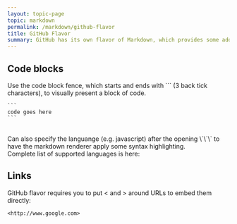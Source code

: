 ```yaml
---
layout: topic-page
topic: markdown
permalink: /markdown/github-flavor
title: GitHub Flavor
summary: GitHub has its own flavor of Markdown, which provides some additional functionality
---
```


## Code blocks
Use the code block fence, which starts and ends with \`\`\` (3 back tick characters), to visually present a block of code.
````
```
code goes here
```
````
<br/>
Can also specify the languange (e.g. javascript) after the opening \`\`\` to have the markdown renderer apply some syntax highlighting.
<br/>
Complete list of supported languages is here: 
<https://github.com/github/linguist/blob/master/lib/linguist/languages.yml>

## Links
GitHub flavor requires you to put \< and \> around URLs to embed them directly:
```
<http://www.google.com>
```
